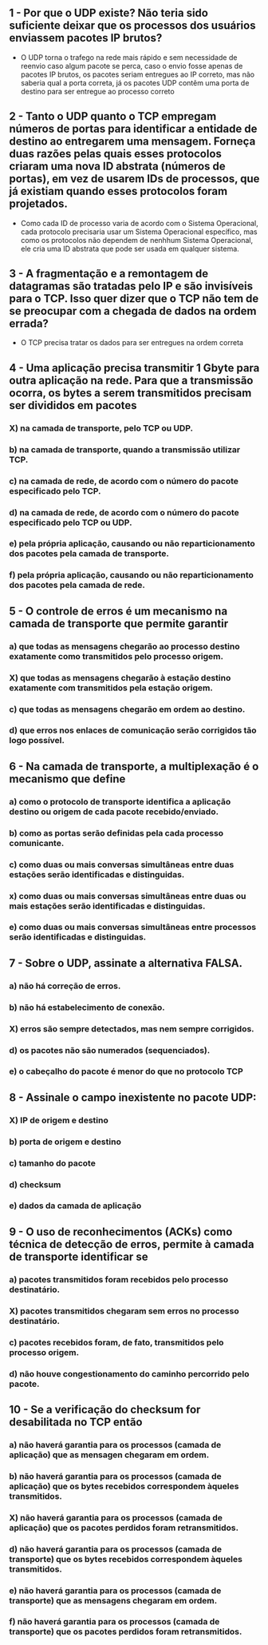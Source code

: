 ## 1 - Por que o UDP existe? Não teria sido suficiente deixar que os processos dos usuários enviassem pacotes IP brutos?
- O UDP torna o trafego na rede mais rápido e sem necessidade de reenvio caso algum pacote se perca, caso o envio fosse apenas de pacotes IP brutos, os pacotes seriam entregues ao IP correto, mas não saberia qual a porta correta, já os pacotes UDP contêm uma porta de destino para ser entregue ao processo correto

## 2 - Tanto o UDP quanto o TCP empregam números de portas para identificar a entidade de destino ao entregarem uma mensagem. Forneça duas razões pelas quais esses protocolos criaram uma nova ID abstrata (números de portas), em vez de usarem IDs de processos, que já existiam quando esses protocolos foram projetados.
- Como cada ID de processo varia de acordo com o Sistema Operacional, cada protocolo precisaria usar um Sistema Operacional específico, mas como os protocolos não dependem de nenhhum Sistema Operacional, ele cria uma ID abstrata que pode ser usada em qualquer sistema.

## 3 - A fragmentação e a remontagem de datagramas são tratadas pelo IP e são invisíveis para o TCP. Isso quer dizer que o TCP não tem de se preocupar com a chegada de dados na ordem errada?
- O TCP precisa tratar os dados para ser entregues na ordem correta

## 4 - Uma aplicação precisa transmitir 1 Gbyte para outra aplicação na rede. Para que a transmissão ocorra, os bytes a serem transmitidos precisam ser divididos em pacotes
### X) na camada de transporte, pelo TCP ou UDP.
### b) na camada de transporte, quando a transmissão utilizar TCP.
### c) na camada de rede, de acordo com o número do pacote especificado pelo TCP.
### d) na camada de rede, de acordo com o número do pacote especificado pelo TCP ou UDP.
### e) pela própria aplicação, causando ou não reparticionamento dos pacotes pela camada de transporte.
### f) pela própria aplicação, causando ou não reparticionamento dos pacotes pela camada de rede.

## 5 - O controle de erros é um mecanismo na camada de transporte que permite garantir
### a) que todas as mensagens chegarão ao processo destino exatamente como transmitidos pelo processo origem.
### X) que todas as mensagens chegarão à estação destino exatamente com transmitidos pela estação origem.
### c) que todas as mensagens chegarão em ordem ao destino.
### d) que erros nos enlaces de comunicação serão corrigidos tão logo possível.

## 6 - Na camada de transporte, a multiplexação é o mecanismo que define
### a) como o protocolo de transporte identifica a aplicação destino ou origem de cada pacote recebido/enviado.
### b) como as portas serão definidas pela cada processo comunicante.
### c) como duas ou mais conversas simultâneas entre duas estações serão identificadas e distinguidas.
### x) como duas ou mais conversas simultâneas entre duas ou mais estações serão identificadas e distinguidas.
### e) como duas ou mais conversas simultâneas entre processos serão identificadas e distinguidas.


## 7 - Sobre o UDP, assinate a alternativa FALSA.
### a) não há correção de erros.
### b) não há estabelecimento de conexão.
### X) erros são sempre detectados, mas nem sempre corrigidos.
### d) os pacotes não são numerados (sequenciados).
### e) o cabeçalho do pacote é menor do que no protocolo TCP

## 8 - Assinale o campo inexistente no pacote UDP:
### X) IP de origem e destino
### b) porta de origem e destino
### c) tamanho do pacote
### d) checksum
### e) dados da camada de aplicação

## 9 - O uso de reconhecimentos (ACKs) como técnica de detecção de erros, permite à camada de transporte identificar se
### a) pacotes transmitidos foram recebidos pelo processo destinatário.
### X) pacotes transmitidos chegaram sem erros no processo destinatário.
### c) pacotes recebidos foram, de fato, transmitidos pelo processo origem.
### d) não houve congestionamento do caminho percorrido pelo pacote.

## 10 - Se a verificação do checksum for desabilitada no TCP então
### a) não haverá garantia para os processos (camada de aplicação) que as mensagen chegaram em ordem.
### b) não haverá garantia para os processos (camada de aplicação) que os bytes recebidos correspondem àqueles transmitidos.
### X) não haverá garantia para os processos (camada de aplicação) que os pacotes perdidos foram retransmitidos.
### d) não haverá garantia para os processos (camada de transporte) que os bytes recebidos correspondem àqueles transmitidos.
### e) não haverá garantia para os processos (camada de transporte) que as mensagens chegaram em ordem.
### f) não haverá garantia para os processos (camada de transporte) que os pacotes perdidos foram retransmitidos.